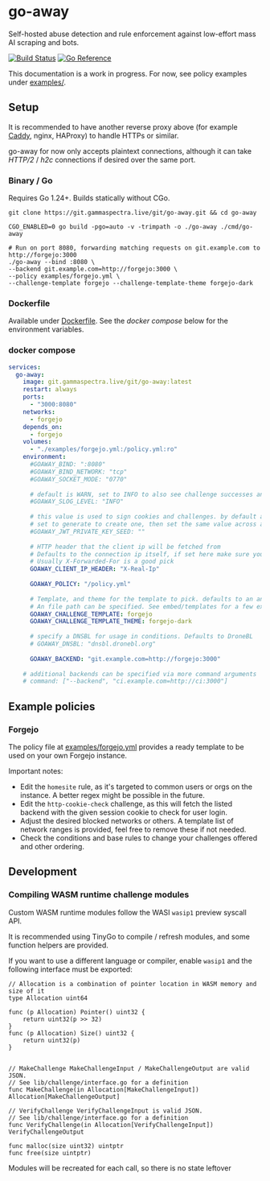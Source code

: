 # go-away

Self-hosted abuse detection and rule enforcement against low-effort mass AI scraping and bots.

[![Build Status](https://ci.gammaspectra.live/api/badges/git/go-away/status.svg)](https://ci.gammaspectra.live/git/go-away)
[![Go Reference](https://pkg.go.dev/badge/git.gammaspectra.live/git/go-away.svg)](https://pkg.go.dev/git.gammaspectra.live/git/go-away)

This documentation is a work in progress. For now, see policy examples under [examples/](examples/).

## Setup

It is recommended to have another reverse proxy above (for example [Caddy](https://caddyserver.com/), nginx, HAProxy) to handle HTTPs or similar.

go-away for now only accepts plaintext connections, although it can take _HTTP/2_ / _h2c_ connections if desired over the same port.

### Binary / Go

Requires Go 1.24+. Builds statically without CGo.

```shell
git clone https://git.gammaspectra.live/git/go-away.git && cd go-away

CGO_ENABLED=0 go build -pgo=auto -v -trimpath -o ./go-away ./cmd/go-away

# Run on port 8080, forwarding matching requests on git.example.com to http://forgejo:3000
./go-away --bind :8080 \
--backend git.example.com=http://forgejo:3000 \
--policy examples/forgejo.yml \
--challenge-template forgejo --challenge-template-theme forgejo-dark

```

### Dockerfile

Available under [Dockerfile](Dockerfile). See the _docker compose_ below for the environment variables.

### docker compose

```yaml
services:
  go-away:
    image: git.gammaspectra.live/git/go-away:latest
    restart: always
    ports:
      - "3000:8080"
    networks:
      - forgejo
    depends_on:
      - forgejo
    volumes:
      - "./examples/forgejo.yml:/policy.yml:ro"
    environment:
      #GOAWAY_BIND: ":8080"
      #GOAWAY_BIND_NETWORK: "tcp"
      #GOAWAY_SOCKET_MODE: "0770"
      
      # default is WARN, set to INFO to also see challenge successes and others
      #GOAWAY_SLOG_LEVEL: "INFO"
      
      # this value is used to sign cookies and challenges. by default a new one is generated each time
      # set to generate to create one, then set the same value across all your instances
      #GOAWAY_JWT_PRIVATE_KEY_SEED: ""
      
      # HTTP header that the client ip will be fetched from
      # Defaults to the connection ip itself, if set here make sure your upstream proxy sets this properly
      # Usually X-Forwarded-For is a good pick
      GOAWAY_CLIENT_IP_HEADER: "X-Real-Ip"
      
      GOAWAY_POLICY: "/policy.yml"
      
      # Template, and theme for the template to pick. defaults to an anubis-like one
      # An file path can be specified. See embed/templates for a few examples
      GOAWAY_CHALLENGE_TEMPLATE: forgejo
      GOAWAY_CHALLENGE_TEMPLATE_THEME: forgejo-dark
      
      # specify a DNSBL for usage in conditions. Defaults to DroneBL 
      # GOAWAY_DNSBL: "dnsbl.dronebl.org"
      
      GOAWAY_BACKEND: "git.example.com=http://forgejo:3000"
      
    # additional backends can be specified via more command arguments  
    # command: ["--backend", "ci.example.com=http://ci:3000"]

```


## Example policies

### Forgejo

The policy file at [examples/forgejo.yml](examples/forgejo.yml) provides a ready template to be used on your own Forgejo instance.

Important notes:
* Edit the `homesite` rule, as it's targeted to common users or orgs on the instance. A better regex might be possible in the future.
* Edit the `http-cookie-check` challenge, as this will fetch the listed backend with the given session cookie to check for user login.
* Adjust the desired blocked networks or others. A template list of network ranges is provided, feel free to remove these if not needed.
* Check the conditions and base rules to change your challenges offered and other ordering.


## Development

### Compiling WASM runtime challenge modules

Custom WASM runtime modules follow the WASI `wasip1` preview syscall API.

It is recommended using TinyGo to compile / refresh modules, and some function helpers are provided.

If you want to use a different language or compiler, enable `wasip1` and the following interface must be exported:

```
// Allocation is a combination of pointer location in WASM memory and size of it
type Allocation uint64

func (p Allocation) Pointer() uint32 {
	return uint32(p >> 32)
}
func (p Allocation) Size() uint32 {
	return uint32(p)
}


// MakeChallenge MakeChallengeInput / MakeChallengeOutput are valid JSON.
// See lib/challenge/interface.go for a definition
func MakeChallenge(in Allocation[MakeChallengeInput]) Allocation[MakeChallengeOutput]

// VerifyChallenge VerifyChallengeInput is valid JSON.
// See lib/challenge/interface.go for a definition
func VerifyChallenge(in Allocation[VerifyChallengeInput]) VerifyChallengeOutput

func malloc(size uint32) uintptr
func free(size uintptr)

```

Modules will be recreated for each call, so there is no state leftover